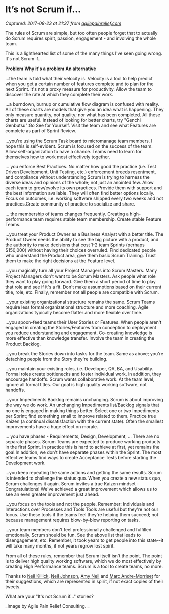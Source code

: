 # It’s not Scrum if…

_Captured: 2017-08-23 at 21:37 from [agilepainrelief.com](https://agilepainrelief.com/notesfromatooluser/2013/09/its-not-scrum-if.html?utm_content=buffer20f2e&utm_medium=social&utm_source=twitter.com&utm_campaign=buffer#.WZ3ZWFybGaM)_

The rules of Scrum are simple, but too often people forget that to actually do Scrum requires spirit, passion, engagement - and involving the whole team.

This is a lighthearted list of some of the many things I've seen going wrong. It's not Scrum if…

**Problem**
**Why it's a problem**
**An alternative**

…the team is told what their velocity is.
Velocity is a tool to help predict when you get a certain number of features complete and to plan for the next Sprint. It's not a proxy measure for productivity.
Allow the team to discover the rate at which they complete their work.

…a burndown, burnup or cumulative flow diagram is confused with reality.
All of these charts are models that give you an idea what is happening. They only measure quantity, not quality; nor what has been completed.
All these charts are useful. Instead of looking for better charts, try "Genchi Genbutsu":Go See for Yourself. Visit the team and see what Features are complete as part of Sprint Review.

…you're using the Scrum Task board to micromanage team members.
I hope this is self-evident.
Scrum is focused on the success of the team. Allow self-organization to have a chance. Teams need to learn for themselves how to work most effectively together.

… you enforce Best Practices.
No matter how good the practice (i.e. Test Driven Development, Unit Testing, etc.) enforcement breeds resentment, and compliance without understanding.Scrum is trying to harness the diverse ideas and opinions of the whole; not just an anointed few.
Allow each team to grow/evolve its own practices. Provide them with support and the best information available. They will often find better options locally. Focus on outcomes, i.e. working software shipped every two weeks and not practices.Create community of practice to socialize and share.

… the membership of teams changes frequently.
Creating a high-performance team requires stable team membership.
Create stable Feature Teams.

…you treat your Product Owner as a Business Analyst with a better title.
The Product Owner needs the ability to see the big picture with a product, and the authority to make decisions that cost 1-2 team Sprints (perhaps $150,000) without having their choices overruled.
Find dedicated people who understand the Product area, give them basic Scrum Training. Trust them to make the right decisions at the Feature level.

…you magically turn all your Project Managers into Scrum Masters.
Many Project Managers don't want to be Scrum Masters.
Ask people what role they want to play going forward. Give them a short period of time to play that role and see if it's a fit. Don't make assumptions based on their current title, role, etc. Finally, remember not all people are compatible with Scrum.

…your existing organizational structure remains the same.
Scrum Teams require less formal organizational structure and more coaching.
Agile organizations typically become flatter and more flexible over time.

…you spoon-feed teams their User Stories or Features.
When people aren't engaged in creating the Stories/Features from conception to deployment you reduce understanding and engagement.
Co-creating knowledge is more effective than knowledge transfer. Involve the team in creating the Product Backlog.

…you break the Stories down into tasks for the team.
Same as above; you're detaching people from the Story they're building.

…you maintain your existing roles, i.e. Developer, QA, BA, and Usability.
Formal roles create bottlenecks and foster individual work. In addition, they encourage handoffs.
Scrum wants collaborative work. At the team level, ignore all formal titles. Our goal is high quality working software, not handoffs.

…your Impediments Backlog remains unchanging.
Scrum is about improving the way we do work. An unchanging Impediments list/Backlog signals that no one is engaged in making things better.
Select one or two Impediments per Sprint; find something small to improve related to them. Practice true Kaizen (a continual dissatisfaction with the current state). Often the smallest improvements have a huge effect on morale.

… you have phases - Requirements, Design, Development, …
There are no separate phases.
Scrum Teams are expected to produce working products in the first Sprint. In practice this is hard to achieve at first, yet remains the goal.In addition, we don't have separate phases within the Sprint. The most effective teams find ways to create Acceptance Tests before starting the Development work.

…you keep repeating the same actions and getting the same results.
Scrum is intended to challenge the status quo. When you create a new status quo, Scrum challenges it again.
Scrum invites a true Kaizen mindset - Congratulations! We've achieved a great improvement which allows us to see an even greater improvement just ahead.

…you focus on the tools and not the people.
Remember: Individuals and Interactions over Processes and Tools
Tools are useful but they're not our focus. Use these tools if the teams feel they're helping them succeed; not because management requires blow-by-blow reporting on tasks.

…your team members don't feel professionally challenged and fulfilled emotionally.
Scrum should be fun.
See the above list that leads to disengagement, etc. Remember, it took years to get people into this state--it will take many months, if not years regrow lost spirit.

From all of these rules, remember that Scrum itself isn't the point. The point is to deliver high quality working software, which we do most effectively by creating High Performance teams. Scrum is a tool to create teams, no more.

Thanks to [Neil Killick](https://twitter.com/neil_killick), [Neil Johnson](https://twitter.com/nosnhojn), [Amy Neil](https://twitter.com/momofxandm) and [Marc Andre-Morriset](https://twitter.com/lagimik) for their suggestions, which are represented in spirit, if not exact copies of their tweets.

What are your "It's not Scrum if…" stories?

_Image by Agile Pain Relief Consulting. _
